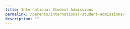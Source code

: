 ```yaml
---
title: International Student Admissions
permalink: /parents/international-student-admissions/
description: ""
---
```

